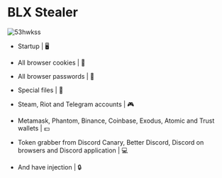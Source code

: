 # BLX Stealer

![53hwkss](https://github.com/blxstealer/BLX-Stealer/assets/71230025/b4d866c7-ca23-4b66-9142-c13beb0049b1)


- Startup | 🖥️

- All browser cookies | 🍪

- All browser passwords | 📄

- Special files | 📂

- Steam, Riot and Telegram accounts | 🎮

- Metamask, Phantom, Binance, Coinbase, Exodus, Atomic and Trust wallets | 💵

- Token grabber from Discord Canary, Better Discord, Discord on browsers and Discord application | 💻

- And have injection | 🔒
